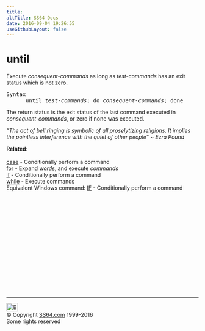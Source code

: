 ```yaml
---
title:
altTitle: SS64 Docs
date: 2016-09-04 19:26:55
useGithubLayout: false
---
```

<!-- #BeginLibraryItem "/Library/head_bash.lbi" --><!-- #EndLibraryItem --><h1>until</h1> 
<p>Execute <var>consequent-commands</var> as long as <var>test-commands</var> 
has an exit status which is not zero.</p>
<pre>Syntax
      until <var>test-commands</var>; do <var>consequent-commands</var>; done</pre>
<p>The return status is the exit status of the last command executed in <var>consequent-commands</var>, 
  or zero if none was executed.</p>
<p class="quote"><i>“The act of bell ringing is symbolic of all proselytizing religions. It implies the pointless interference with the quiet of other people” ~ Ezra Pound</i></p>
<p><b>Related:</b><br>
<br>
<a href="case.html">case</a> - Conditionally perform a command<br>
<a href="for.html">for</a> - Expand <var>words</var>, and execute <var>commands</var><br>
<a href="if.html">if</a> - Conditionally perform a command<br>
<a href="while.html">while</a> - Execute commands<br>
Equivalent Windows command: 
<a href="../nt/if.html">IF</a> - Conditionally perform a command</p><!-- #BeginLibraryItem "/Library/foot_bash.lbi" --><p>
<!-- bash300 -->
<ins class="adsbygoogle" style="display:inline-block;width:300px;height:250px" data-ad-client="ca-pub-6140977852749469" data-ad-slot="4615356305"></ins>
<script>
(adsbygoogle = window.adsbygoogle || []).push({});
</script></p>
<hr>
<div id="bl" class="footer"><a href="until.html#"><img src="../images/top.png" width="30" height="22" alt="Back to the Top"></a></div>
<div id="br" class="footer, tagline">© Copyright <a href="../index.html">SS64.com</a> 1999-2016<br>
Some rights reserved</div><!-- #EndLibraryItem -->

